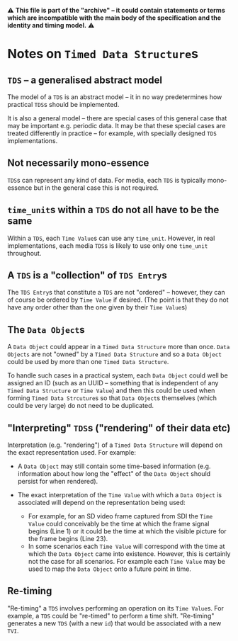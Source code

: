 :warning: **This file is part of the "archive" &ndash; it could contain statements or terms which are incompatible with the main body of the specification and the identity and timing model.** :warning:

# Notes on `Timed Data Structure`s

## `TDS` &ndash; a generalised abstract model

The model of a `TDS` is an abstract model &ndash; it in no way predetermines how practical `TDS`s should be implemented.

It is also a general model &ndash; there are special cases of this general case that may be important e.g. periodic data. It may be that these special cases are treated differently in practice &ndash; for example, with specially designed `TDS` implementations.

## Not necessarily mono-essence

`TDS`s can represent any kind of data. For media, each `TDS` is typically mono-essence but in the general case this is not required.

## `time_unit`s within a `TDS` do not all have to be the same

Within a `TDS`, each `Time Value`s can use any `time_unit`. However, in real implementations, each media `TDS`s is likely to use only one `time_unit` throughout.

## A `TDS` is a "collection" of `TDS Entry`s

The `TDS Entry`s that constitute a `TDS` are not "ordered" &ndash; however, they can of course be ordered by `Time Value` if desired. (The point is that they do not have any order other than the one given by their `Time Value`s)


## The `Data Object`s

A `Data Object` could appear in a `Timed Data Structure` more than once. `Data Objects` are not "owned" by a `Timed Data Structure` and so a `Data Object` could be used by more than one `Timed Data Structure`.

To handle such cases in a practical system, each `Data Object` could well be assigned an ID (such as an UUID &ndash; something that is independent of any `Timed Data Structure` or `Time Value`) and then this could be used when forming `Timed Data Strcuture`s so that `Data Object`s themselves (which could be very large) do not need to be duplicated.


## "Interpreting" `TDS`s ("rendering" of their data etc)

Interpretation (e.g. "rendering") of a `Timed Data Structure` will depend on the exact representation used. For example:
* A `Data Object` may still contain some time-based information (e.g. information about how long the "effect" of the `Data Object` should persist for when rendered).

* The exact interpretation of the `Time Value` with which a `Data Object` is associated will depend on the representation being used:

  * For example, for an SD video frame captured from SDI the `Time Value` could conceivably be the time at which the frame signal begins (Line 1) or it could be the time at which the visible picture for the frame begins (Line 23).
  * In some scenarios each `Time Value` will correspond with the time at which the `Data Object` came into existence. However, this is certainly not the case for all scenarios. For example each `Time Value` may be used to map the `Data Object` onto a future point in time.



## Re-timing

"Re-timing" a `TDS` involves performing an operation on its `Time Value`s. For example, a `TDS` could be "re-timed" to perform a time shift. "Re-timing" generates a new `TDS` (with a new `id`) that would be associated with a new `TVI`.



